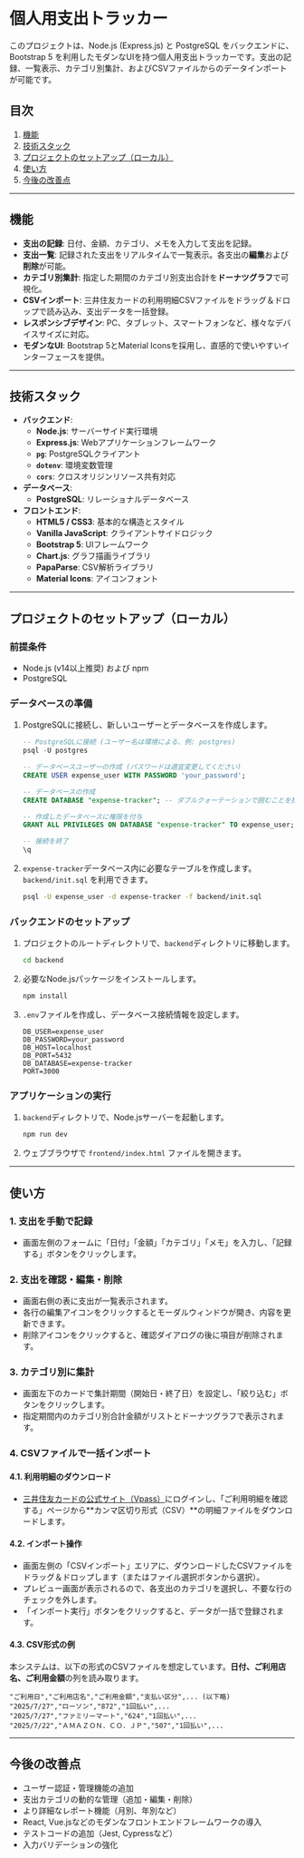 # 個人用支出トラッカー

このプロジェクトは、Node.js (Express.js) と PostgreSQL をバックエンドに、Bootstrap 5 を利用したモダンなUIを持つ個人用支出トラッカーです。支出の記録、一覧表示、カテゴリ別集計、およびCSVファイルからのデータインポートが可能です。

## 目次

1.  [機能](#機能)
2.  [技術スタック](#技術スタック)
3.  [プロジェクトのセットアップ（ローカル）](#プロジェクトのセットアップローカル)
4.  [使い方](#使い方)
5.  [今後の改善点](#今後の改善点)

---

## 機能

-   **支出の記録**: 日付、金額、カテゴリ、メモを入力して支出を記録。
-   **支出一覧**: 記録された支出をリアルタイムで一覧表示。各支出の**編集**および**削除**が可能。
-   **カテゴリ別集計**: 指定した期間のカテゴリ別支出合計を**ドーナツグラフ**で可視化。
-   **CSVインポート**: 三井住友カードの利用明細CSVファイルをドラッグ＆ドロップで読み込み、支出データを一括登録。
-   **レスポンシブデザイン**: PC、タブレット、スマートフォンなど、様々なデバイスサイズに対応。
-   **モダンなUI**: Bootstrap 5とMaterial Iconsを採用し、直感的で使いやすいインターフェースを提供。

---

## 技術スタック

-   **バックエンド**:
    -   **Node.js**: サーバーサイド実行環境
    -   **Express.js**: Webアプリケーションフレームワーク
    -   **`pg`**: PostgreSQLクライアント
    -   **`dotenv`**: 環境変数管理
    -   **`cors`**: クロスオリジンリソース共有対応
-   **データベース**:
    -   **PostgreSQL**: リレーショナルデータベース
-   **フロントエンド**:
    -   **HTML5 / CSS3**: 基本的な構造とスタイル
    -   **Vanilla JavaScript**: クライアントサイドロジック
    -   **Bootstrap 5**: UIフレームワーク
    -   **Chart.js**: グラフ描画ライブラリ
    -   **PapaParse**: CSV解析ライブラリ
    -   **Material Icons**: アイコンフォント

---

## プロジェクトのセットアップ（ローカル）

### 前提条件

-   Node.js (v14以上推奨) および npm
-   PostgreSQL

### データベースの準備

1.  PostgreSQLに接続し、新しいユーザーとデータベースを作成します。

    ```sql
    -- PostgreSQLに接続 (ユーザー名は環境による、例: postgres)
    psql -U postgres

    -- データベースユーザーの作成 (パスワードは適宜変更してください)
    CREATE USER expense_user WITH PASSWORD 'your_password';

    -- データベースの作成
    CREATE DATABASE "expense-tracker"; -- ダブルクォーテーションで囲むことを推奨

    -- 作成したデータベースに権限を付与
    GRANT ALL PRIVILEGES ON DATABASE "expense-tracker" TO expense_user;

    -- 接続を終了
    \q
    ```

2.  `expense-tracker`データベース内に必要なテーブルを作成します。`backend/init.sql` を利用できます。

    ```bash
    psql -U expense_user -d expense-tracker -f backend/init.sql
    ```

### バックエンドのセットアップ

1.  プロジェクトのルートディレクトリで、`backend`ディレクトリに移動します。

    ```bash
    cd backend
    ```

2.  必要なNode.jsパッケージをインストールします。

    ```bash
    npm install
    ```

3.  `.env`ファイルを作成し、データベース接続情報を設定します。

    ```
    DB_USER=expense_user
    DB_PASSWORD=your_password
    DB_HOST=localhost
    DB_PORT=5432
    DB_DATABASE=expense-tracker
    PORT=3000
    ```

### アプリケーションの実行

1.  `backend`ディレクトリで、Node.jsサーバーを起動します。

    ```bash
    npm run dev
    ```

2.  ウェブブラウザで `frontend/index.html` ファイルを開きます。

---

## 使い方

### 1. 支出を手動で記録

-   画面左側のフォームに「日付」「金額」「カテゴリ」「メモ」を入力し、「記録する」ボタンをクリックします。

### 2. 支出を確認・編集・削除

-   画面右側の表に支出が一覧表示されます。
-   各行の編集アイコンをクリックするとモーダルウィンドウが開き、内容を更新できます。
-   削除アイコンをクリックすると、確認ダイアログの後に項目が削除されます。

### 3. カテゴリ別に集計

-   画面左下のカードで集計期間（開始日・終了日）を設定し、「絞り込む」ボタンをクリックします。
-   指定期間内のカテゴリ別合計金額がリストとドーナツグラフで表示されます。

### 4. CSVファイルで一括インポート

#### 4.1. 利用明細のダウンロード
-   [三井住友カードの公式サイト（Vpass）](https://www.smbc-card.com/mem/index.jsp)にログインし、「ご利用明細を確認する」ページから**カンマ区切り形式（CSV）**の明細ファイルをダウンロードします。

#### 4.2. インポート操作
-   画面左側の「CSVインポート」エリアに、ダウンロードしたCSVファイルをドラッグ＆ドロップします（またはファイル選択ボタンから選択）。
-   プレビュー画面が表示されるので、各支出のカテゴリを選択し、不要な行のチェックを外します。
-   「インポート実行」ボタンをクリックすると、データが一括で登録されます。

#### 4.3. CSV形式の例
本システムは、以下の形式のCSVファイルを想定しています。**日付、ご利用店名、ご利用金額**の列を読み取ります。

```csv
"ご利用日","ご利用店名","ご利用金額","支払い区分",... (以下略)
"2025/7/27","ローソン","872","1回払い",...
"2025/7/27","ファミリーマート","624","1回払い",...
"2025/7/22","ＡＭＡＺＯＮ．ＣＯ．ＪＰ","507","1回払い",...
```

---

## 今後の改善点

-   ユーザー認証・管理機能の追加
-   支出カテゴリの動的な管理（追加・編集・削除）
-   より詳細なレポート機能（月別、年別など）
-   React, Vue.jsなどのモダンなフロントエンドフレームワークの導入
-   テストコードの追加（Jest, Cypressなど）
-   入力バリデーションの強化
